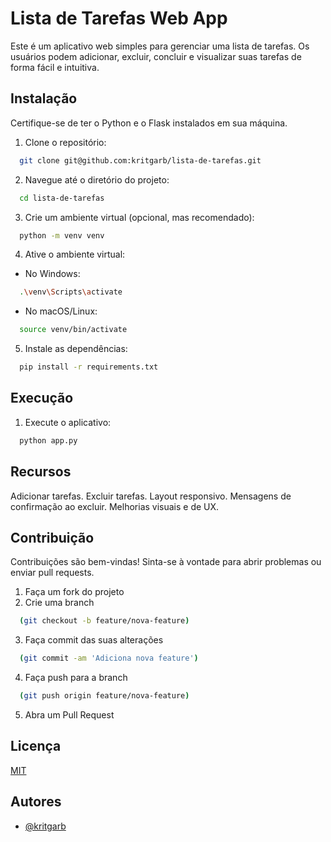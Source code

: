 
# Lista de Tarefas Web App

Este é um aplicativo web simples para gerenciar uma lista de tarefas. Os usuários podem adicionar, excluir, concluir e visualizar suas tarefas de forma fácil e intuitiva.


## Instalação

Certifique-se de ter o Python e o Flask instalados em sua máquina.

1. Clone o repositório:

```bash
  git clone git@github.com:kritgarb/lista-de-tarefas.git
```
2. Navegue até o diretório do projeto:

```bash
  cd lista-de-tarefas
```
3. Crie um ambiente virtual (opcional, mas recomendado):

```bash
  python -m venv venv
```
4. Ative o ambiente virtual:
 - No Windows:
```bash
  .\venv\Scripts\activate
```
 - No macOS/Linux:
```bash
  source venv/bin/activate
```
5. Instale as dependências:
```bash
  pip install -r requirements.txt
```
## Execução
1. Execute o aplicativo:
```bash
  python app.py
```
## Recursos

Adicionar tarefas.
Excluir tarefas.
Layout responsivo.
Mensagens de confirmação ao excluir.
Melhorias visuais e de UX.


## Contribuição
Contribuições são bem-vindas! Sinta-se à vontade para abrir problemas ou enviar pull requests.

1. Faça um fork do projeto
2. Crie uma branch 
```bash
  (git checkout -b feature/nova-feature)
```
3. Faça commit das suas alterações 
```bash
  (git commit -am 'Adiciona nova feature')
```
4. Faça push para a branch 
```bash
  (git push origin feature/nova-feature)
```
5. Abra um Pull Request
## Licença

[MIT](https://choosealicense.com/licenses/mit/)


## Autores

- [@kritgarb](https://www.github.com/kritgarb)


